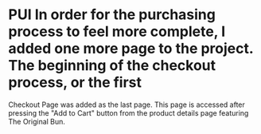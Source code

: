 # PUI In order for the purchasing process to feel more complete, I added one more page to the project. The beginning of the checkout process, or the first
Checkout Page was added as the last page. This page is accessed after pressing the "Add to Cart" button from the product details page featuring The Original Bun.
